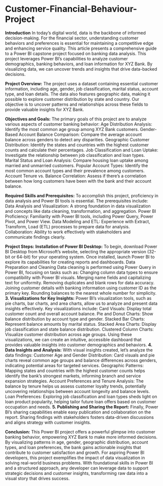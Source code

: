 # Customer-Financial-Behaviour-Project
**Introduction**
In today’s digital world, data is the backbone of informed decision-making. For the financial sector, understanding customer behaviors and preferences is essential for maintaining a competitive edge and enhancing service quality. This article presents a comprehensive guide to a Power BI capstone project focused on banking data analysis. This project leverages Power BI’s capabilities to analyze customer demographics, banking behaviors, and loan information for XYZ Bank. By visualizing data, we can uncover trends and insights that drive data-backed decisions.
 
**Project Overview:**
The project uses a dataset containing essential customer information, including age, gender, job classification, marital status, account type, and loan details. The data also features geographic data, making it possible to explore customer distribution by state and country. Our objective is to uncover patterns and relationships across these fields to provide valuable insights for XYZ Bank.
 
**Objectives and Goals:**
The primary goals of this project are to analyze various aspects of customer banking behavior:
Age Distribution Analysis: Identify the most common age group among XYZ Bank customers.
Gender-Based Account Balance Comparison: Compare the average account balance across genders to detect any disparities.
Geographic Customer Distribution: Identify the states and countries with the highest customer counts and calculate their percentages.
Job Classification and Loan Uptake: Investigate the relationship between job classification and loan types.
Marital Status and Loan Analysis: Compare housing loan uptake among married and unmarried customers.
Popular Account Types: Identify the most common account types and their prevalence among customers.
Account Tenure vs. Balance Correlation: Assess if there’s a correlation between how long customers have been with the bank and their account balance.
 
**Required Skills and Prerequisites:**
To accomplish this project, proficiency in data analysis and Power BI tools is essential. The prerequisites include:
Data Analysis and Visualization: A strong foundation in data visualization and concepts like data cleaning, transformation, and aggregation.
Power BI Proficiency: Familiarity with Power BI tools, including Power Query, Power Pivot, and Power View.
Data Modeling and ETL: Experience with Extract, Transform, Load (ETL) processes to prepare data for analysis.
Collaboration: Ability to work effectively with stakeholders and communicate findings clearly.
 
**Project Steps:**
**Installation of Power BI Desktop:**
To begin, download Power BI Desktop from Microsoft’s website, selecting the appropriate version (32-bit or 64-bit) for your operating system. Once installed, launch Power BI to explore its capabilities for creating reports and dashboards.
Data Preparation and Cleaning
Data cleaning is performed using Power Query in Power BI, focusing on tasks such as:
Changing column data types to ensure compatibility with Power BI visuals.
Merging name fields and capitalizing text for uniformity.
Removing duplicates and blank rows for data accuracy.
Joining customer details with banking information using customer ID as the primary key.
Rounding balances to the nearest whole number for simplicity.
**3. Visualizations for Key Insights:**
Power BI’s visualization tools, such as pie charts, bar charts, and area charts, allow us to analyze and present data insights effectively. Key visualizations include:
Card Visuals: Display total customer count and overall account balance.
Pie and Donut Charts: Show balance distribution by account type and gender.
Stacked Bar Charts: Represent balance amounts by marital status.
Stacked Area Charts: Display job classification and state balance distribution.
Clustered Column Charts: Visualize customer distribution across age groups.
Using these visualizations, we can create an intuitive, accessible dashboard that provides valuable insights into customer demographics and behaviors.
**4. Data Insights and Analysis:**
With visual insights created, let’s analyze the data findings:
Customer Age and Gender Distribution: Card visuals and pie charts reveal common age groups and balance differences across genders, indicating potential areas for targeted services.
Geographic Patterns: Mapping states and countries with the highest customer counts helps identify the bank’s strongest markets, informing branch and service expansion strategies.
Account Preferences and Tenure Analysis: The balance by tenure helps us assess customer loyalty trends, potentially uncovering relationships between account longevity and balance levels.
Loan Preferences: Exploring job classification and loan types sheds light on loan product popularity, helping tailor future loan offers based on customer occupation and needs.
**5. Publishing and Sharing the Report:**
Finally, Power BI’s sharing capabilities enable easy publication and collaboration on the report. Sharing findings with stakeholders fosters data-driven discussions and aligns strategy with customer insights.
 
**Conclusion:**
This Power BI project offers a powerful glimpse into customer banking behavior, empowering XYZ Bank to make more informed decisions. By visualizing patterns in age, gender, geographic distribution, account types, and loan preferences, the bank gains actionable insights that contribute to customer satisfaction and growth.
For aspiring Power BI developers, this project exemplifies the impact of data visualization in solving real-world business problems. With foundational skills in Power BI and a structured approach, any developer can leverage data to support strategic decisions and customer insights, transforming raw data into a visual story that drives success.
